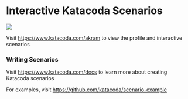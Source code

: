 # Interactive Katacoda Scenarios

[![](http://shields.katacoda.com/katacoda/akram/count.svg)](https://www.katacoda.com/akram "Get your profile on Katacoda.com")

Visit https://www.katacoda.com/akram to view the profile and interactive scenarios

### Writing Scenarios
Visit https://www.katacoda.com/docs to learn more about creating Katacoda scenarios

For examples, visit https://github.com/katacoda/scenario-example
